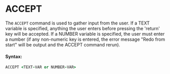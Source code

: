 # ACCEPT

The `ACCEPT` command is used to gather input from the user. If a TEXT variable is specified, anything the user enters before pressing the 'return' key will be accepted. If a NUMBER variable is specified, the user must enter a number \(if any non-numeric key is entered, the error message "Redo from start" will be output and the ACCEPT command rerun\).

#### Syntax:

```coffeescript
ACCEPT <TEXT-VAR or NUMBER-VAR>
```



